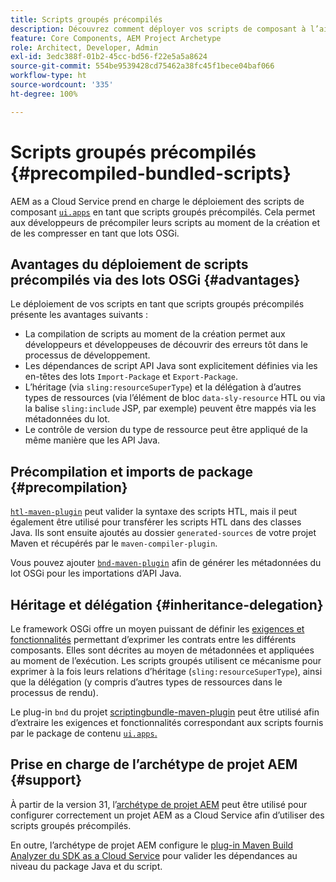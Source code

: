 ```yaml
---
title: Scripts groupés précompilés
description: Découvrez comment déployer vos scripts de composant à l’aide de lots OSGi vers Adobe Experience Manager Cloud Service.
feature: Core Components, AEM Project Archetype
role: Architect, Developer, Admin
exl-id: 3edc388f-01b2-45cc-bd56-f22e5a5a8624
source-git-commit: 554be9539428cd75462a38fc45f1bece04baf066
workflow-type: ht
source-wordcount: '335'
ht-degree: 100%

---
```



# Scripts groupés précompilés {#precompiled-bundled-scripts}

AEM as a Cloud Service prend en charge le déploiement des scripts de composant [`ui.apps`](https://experienceleague.adobe.com/docs/experience-manager-cloud-service/implementing/developing/aem-project-content-package-structure.html?lang=fr#code-packages-%2F-osgi-bundles) en tant que scripts groupés précompilés. Cela permet aux développeurs de précompiler leurs scripts au moment de la création et de les compresser en tant que lots OSGi.

## Avantages du déploiement de scripts précompilés via des lots OSGi {#advantages}

Le déploiement de vos scripts en tant que scripts groupés précompilés présente les avantages suivants :

+ La compilation de scripts au moment de la création permet aux développeurs et développeuses de découvrir des erreurs tôt dans le processus de développement.
+ Les dépendances de script API Java sont explicitement définies via les en-têtes des lots `Import-Package` et `Export-Package`.
+ L’héritage (via `sling:resourceSuperType`) et la délégation à d’autres types de ressources (via l’élément de bloc `data-sly-resource` HTL ou via la balise `sling:include` JSP, par exemple) peuvent être mappés via les métadonnées du lot.
+ Le contrôle de version du type de ressource peut être appliqué de la même manière que les API Java.

## Précompilation et imports de package {#precompilation}

[`htl-maven-plugin`](https://sling.apache.org/components/htl-maven-plugin/index.html) peut valider la syntaxe des scripts HTL, mais il peut également être utilisé pour transférer les scripts HTL dans des classes Java. Ils sont ensuite ajoutés au dossier `generated-sources` de votre projet Maven et récupérés par le `maven-compiler-plugin`.

Vous pouvez ajouter [`bnd-maven-plugin`](https://github.com/bndtools/bnd/tree/master/maven/bnd-maven-plugin) afin de générer les métadonnées du lot OSGi pour les importations d’API Java.

## Héritage et délégation {#inheritance-delegation}

Le framework OSGi offre un moyen puissant de définir les [exigences et fonctionnalités](https://docs.osgi.org/specification/osgi.core/7.0.0/framework.module.html#framework.module.dependencies) permettant d’exprimer les contrats entre les différents composants. Elles sont décrites au moyen de métadonnées et appliquées au moment de l’exécution. Les scripts groupés utilisent ce mécanisme pour exprimer à la fois leurs relations d’héritage (`sling:resourceSuperType`), ainsi que la délégation (y compris d’autres types de ressources dans le processus de rendu).

Le plug-in `bnd` du projet [scriptingbundle-maven-plugin](https://sling.apache.org/components/scriptingbundle-maven-plugin/bnd.html) peut être utilisé afin d’extraire les exigences et fonctionnalités correspondant aux scripts fournis par le package de contenu [`ui.apps`.](https://experienceleague.adobe.com/docs/experience-manager-cloud-service/implementing/developing/aem-project-content-package-structure.html?lang=fr#code-packages-%2F-osgi-bundles)

## Prise en charge de l’archétype de projet AEM {#support}

À partir de la version 31, l’[archétype de projet AEM](https://experienceleague.adobe.com/docs/experience-manager-core-components/using/developing/archetype/using.html?lang=fr) peut être utilisé pour configurer correctement un projet AEM as a Cloud Service afin d’utiliser des scripts groupés précompilés.

En outre, l’archétype de projet AEM configure le [plug-in Maven Build Analyzer du SDK as a Cloud Service](/help/developing/archetype/build-analyzer-maven-plugin.md) pour valider les dépendances au niveau du package Java et du script.
